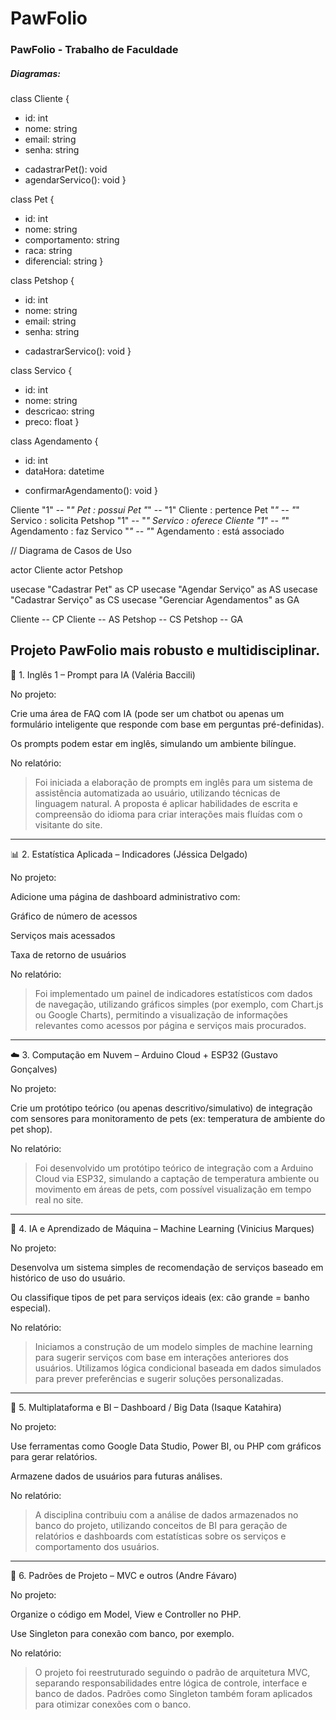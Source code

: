 <h1>PawFolio</h1>

<h3>PawFolio - Trabalho de Faculdade</h3>

<h5>Diagramas:</h5>

class Cliente {
  - id: int
  - nome: string
  - email: string
  - senha: string
  + cadastrarPet(): void
  + agendarServico(): void
}

class Pet {
  - id: int
  - nome: string
  - comportamento: string
  - raca: string
  - diferencial: string
}

class Petshop {
  - id: int
  - nome: string
  - email: string
  - senha: string
  + cadastrarServico(): void
}

class Servico {
  - id: int
  - nome: string
  - descricao: string
  - preco: float
}

class Agendamento {
  - id: int
  - dataHora: datetime
  + confirmarAgendamento(): void
}

Cliente "1" -- "*" Pet : possui
Pet "*" -- "1" Cliente : pertence
Pet "*" -- "*" Servico : solicita
Petshop "1" -- "*" Servico : oferece
Cliente "1" -- "*" Agendamento : faz
Servico "*" -- "*" Agendamento : está associado


// Diagrama de Casos de Uso

actor Cliente
actor Petshop

usecase "Cadastrar Pet" as CP
usecase "Agendar Serviço" as AS
usecase "Cadastrar Serviço" as CS
usecase "Gerenciar Agendamentos" as GA

Cliente -- CP
Cliente -- AS
Petshop -- CS
Petshop -- GA

Projeto PawFolio mais robusto e multidisciplinar.
---

🧠 1. Inglês 1 – Prompt para IA (Valéria Baccili)

No projeto:

Crie uma área de FAQ com IA (pode ser um chatbot ou apenas um formulário inteligente que responde com base em perguntas pré-definidas).

Os prompts podem estar em inglês, simulando um ambiente bilíngue.


No relatório:

> Foi iniciada a elaboração de prompts em inglês para um sistema de assistência automatizada ao usuário, utilizando técnicas de linguagem natural. A proposta é aplicar habilidades de escrita e compreensão do idioma para criar interações mais fluídas com o visitante do site.




---

📊 2. Estatística Aplicada – Indicadores (Jéssica Delgado)

No projeto:

Adicione uma página de dashboard administrativo com:

Gráfico de número de acessos

Serviços mais acessados

Taxa de retorno de usuários



No relatório:

> Foi implementado um painel de indicadores estatísticos com dados de navegação, utilizando gráficos simples (por exemplo, com Chart.js ou Google Charts), permitindo a visualização de informações relevantes como acessos por página e serviços mais procurados.




---

☁️ 3. Computação em Nuvem – Arduino Cloud + ESP32 (Gustavo Gonçalves)

No projeto:

Crie um protótipo teórico (ou apenas descritivo/simulativo) de integração com sensores para monitoramento de pets (ex: temperatura de ambiente do pet shop).


No relatório:

> Foi desenvolvido um protótipo teórico de integração com a Arduino Cloud via ESP32, simulando a captação de temperatura ambiente ou movimento em áreas de pets, com possível visualização em tempo real no site.




---

🤖 4. IA e Aprendizado de Máquina – Machine Learning (Vinicius Marques)

No projeto:

Desenvolva um sistema simples de recomendação de serviços baseado em histórico de uso do usuário.

Ou classifique tipos de pet para serviços ideais (ex: cão grande = banho especial).


No relatório:

> Iniciamos a construção de um modelo simples de machine learning para sugerir serviços com base em interações anteriores dos usuários. Utilizamos lógica condicional baseada em dados simulados para prever preferências e sugerir soluções personalizadas.




---

📱 5. Multiplataforma e BI – Dashboard / Big Data (Isaque Katahira)

No projeto:

Use ferramentas como Google Data Studio, Power BI, ou PHP com gráficos para gerar relatórios.

Armazene dados de usuários para futuras análises.


No relatório:

> A disciplina contribuiu com a análise de dados armazenados no banco do projeto, utilizando conceitos de BI para geração de relatórios e dashboards com estatísticas sobre os serviços e comportamento dos usuários.




---

🧩 6. Padrões de Projeto – MVC e outros (Andre Fávaro)

No projeto:

Organize o código em Model, View e Controller no PHP.

Use Singleton para conexão com banco, por exemplo.


No relatório:

> O projeto foi reestruturado seguindo o padrão de arquitetura MVC, separando responsabilidades entre lógica de controle, interface e banco de dados. Padrões como Singleton também foram aplicados para otimizar conexões com o banco.
